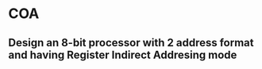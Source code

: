 # COA
## Design an 8-bit processor with 2 address format and having Register Indirect Addresing mode
